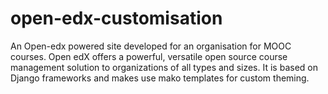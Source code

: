 # open-edx-customisation
 An Open-edx powered site developed for an organisation for MOOC courses.
 Open edX offers a powerful, versatile open source course management solution to organizations of all types and sizes. 
 It is based on Django frameworks and makes use mako templates for custom theming.

